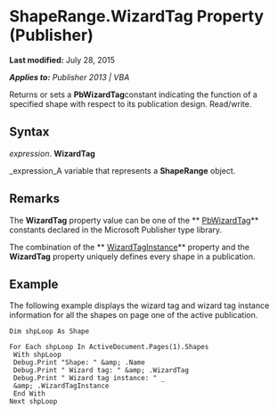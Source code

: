 
# ShapeRange.WizardTag Property (Publisher)

 **Last modified:** July 28, 2015

 _**Applies to:** Publisher 2013 | VBA_

Returns or sets a  **PbWizardTag**constant indicating the function of a specified shape with respect to its publication design. Read/write.


## Syntax

 _expression_. **WizardTag**

 _expression_A variable that represents a  **ShapeRange** object.


## Remarks

The  **WizardTag** property value can be one of the ** [PbWizardTag](7fbfdb61-e546-ab6f-3a75-6c5a5c30614f.md)** constants declared in the Microsoft Publisher type library.

The combination of the  ** [WizardTagInstance](908d3f31-f277-7213-737e-9a946687bda7.md)** property and the **WizardTag** property uniquely defines every shape in a publication.


## Example

The following example displays the wizard tag and wizard tag instance information for all the shapes on page one of the active publication.


```
Dim shpLoop As Shape 
 
For Each shpLoop In ActiveDocument.Pages(1).Shapes 
 With shpLoop 
 Debug.Print "Shape: " &amp; .Name 
 Debug.Print " Wizard tag: " &amp; .WizardTag 
 Debug.Print " Wizard tag instance: " _ 
 &amp; .WizardTagInstance 
 End With 
Next shpLoop
```

